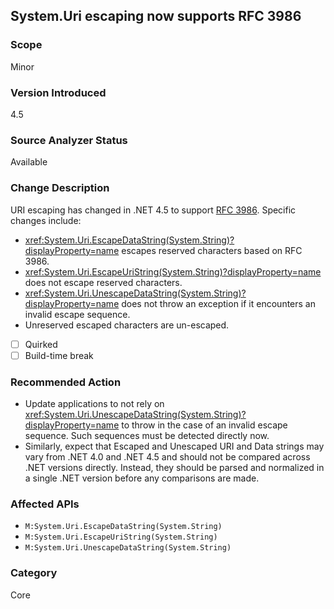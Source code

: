 ## System.Uri escaping now supports RFC 3986

### Scope
Minor

### Version Introduced
4.5

### Source Analyzer Status
Available

### Change Description

URI escaping has changed in .NET 4.5 to support
[RFC 3986](http://tools.ietf.org/html/rfc3986). Specific changes include:

- <xref:System.Uri.EscapeDataString(System.String)?displayProperty=name> escapes reserved characters based on RFC 3986.
- <xref:System.Uri.EscapeUriString(System.String)?displayProperty=name> does not escape reserved characters.
- <xref:System.Uri.UnescapeDataString(System.String)?displayProperty=name> does not throw an exception if it encounters an invalid escape sequence.
- Unreserved escaped characters are un-escaped.

- [ ] Quirked
- [ ] Build-time break

### Recommended Action
* Update applications to not rely on <xref:System.Uri.UnescapeDataString(System.String)?displayProperty=name> to throw in the case of an invalid escape sequence. Such sequences must be detected directly now.
* Similarly, expect that Escaped and Unescaped URI and Data strings may vary from .NET 4.0 and .NET 4.5 and should not be compared across .NET versions directly. Instead, they should be parsed and normalized in a single .NET version before any comparisons are made.

### Affected APIs
* `M:System.Uri.EscapeDataString(System.String)`
* `M:System.Uri.EscapeUriString(System.String)`
* `M:System.Uri.UnescapeDataString(System.String)`

### Category
Core

<!-- breaking change id: 10 -->
